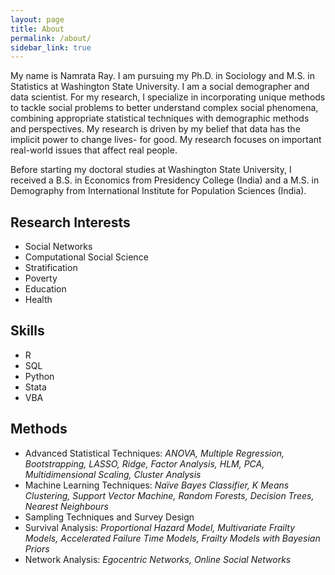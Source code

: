 ```yaml
---
layout: page
title: About
permalink: /about/
sidebar_link: true
---
```


My name is Namrata Ray. I am pursuing my Ph.D. in Sociology and M.S. in Statistics at Washington State University. I am a social demographer and data scientist. For my research, I specialize in incorporating unique methods to tackle social problems to better understand complex social phenomena, combining appropriate statistical techniques with demographic methods and perspectives. My research is driven by my belief that data has the implicit power to change lives- for good. My research focuses on important real-world issues that affect real people. 

Before starting my doctoral studies at Washington State University, I received a B.S. in Economics from Presidency College (India) and a M.S. in Demography from International Institute for Population Sciences (India).


## Research Interests

* Social Networks
* Computational Social Science
* Stratification
* Poverty 
* Education
* Health

## Skills

* R
* SQL
* Python
* Stata
* VBA


## Methods

* Advanced Statistical Techniques: *ANOVA, Multiple Regression, Bootstrapping, LASSO, Ridge, Factor Analysis, HLM, PCA, Multidimensional Scaling, Cluster Analysis*
* Machine Learning Techniques: *Naïve Bayes Classifier, K Means Clustering, Support Vector Machine, Random Forests, Decision Trees,  Nearest Neighbours*
* Sampling Techniques and Survey Design
* Survival Analysis: *Proportional Hazard Model, Multivariate Frailty Models, Accelerated Failure Time Models, Frailty Models with Bayesian Priors*
* Network Analysis: *Egocentric Networks, Online Social Networks*


